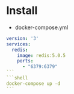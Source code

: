 # Install
- docker-compose.yml
````yml
version: '3'
services:
  redis:
    image: redis:5.0.5
    ports:
      - "6379:6379"
```
```shell
docker-compose up -d
```
